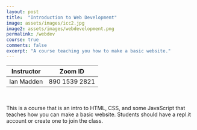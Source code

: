 ```yaml
---
layout: post
title:  "Introduction to Web Development"
image: assets/images/icc2.jpg
image2: assets/images/webdevelopment.png
permalink: /webdev
course: true
comments: false
excerpt: "A course teaching you how to make a basic website."
---
```


<table class="styled-table">
    <thead>
        <tr>
            <th>Instructor</th>
            <th>Zoom ID</th>
        </tr>
    </thead>
    <tbody>
        <tr>
            <td>Ian Madden</td>
            <td>890 1539 2821</td>
        </tr>
    </tbody>
</table>
<br>

This is a course that is an intro to HTML, CSS, and some JavaScript that teaches how you can make a basic website. Students should have a repl.it account or create one to join the class.
